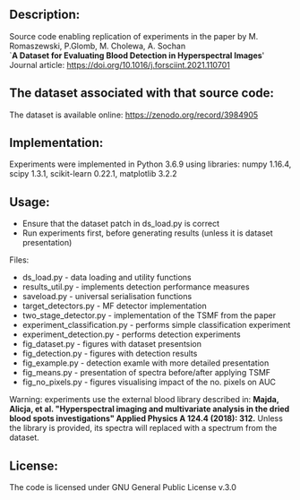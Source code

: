 Description:
------------

Source code enabling replication of experiments in the paper
 by M. Romaszewski, P.Glomb, M. Cholewa, A. Sochan  
`**A Dataset for Evaluating Blood Detection in Hyperspectral Images**'
Journal article: https://doi.org/10.1016/j.forsciint.2021.110701

The dataset associated with that source code:
---------------------------------------------

The dataset is available online:
https://zenodo.org/record/3984905

Implementation:
---------------

Experiments were implemented in Python 3.6.9 using libraries:
numpy 1.16.4, scipy 1.3.1, scikit-learn 0.22.1, matplotlib 3.2.2

Usage:
------

<ul>
<li> Ensure that the dataset patch in ds_load.py is correct
<li> Run experiments first, before generating results (unless it is dataset presentation)
</ul>

Files:
<ul>
<li> ds_load.py - data loading and utility functions
<li> results_util.py - implements detection performance measures
<li> saveload.py - universal serialisation functions
<li> target_detectors.py - MF detector implementation
<li> two_stage_detector.py - implementation of the TSMF from the paper
<li> experiment_classification.py - performs simple classification experiment
<li> experiment_detection.py - performs detection experiments
<li> fig_dataset.py - figures with dataset presentsion
<li> fig_detection.py - figures with detection results
<li> fig_example.py - detection examle with more detailed presentation
<li> fig_means.py - presentation of spectra before/after applying TSMF
<li> fig_no_pixels.py - figures visualising impact of the no. pixels on AUC
</ul> 

Warning:
experiments use the external blood library described in: 
**Majda, Alicja, et al. "Hyperspectral imaging and multivariate analysis in the dried blood spots investigations"  Applied Physics A 124.4 (2018): 312.**
Unless the library is provided, its spectra will replaced with a spectrum from the dataset.


License:
--------

The code is licensed under GNU General Public License v.3.0